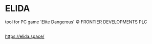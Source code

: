 # ELIDA
tool for PC game 'Elite Dangerous' © FRONTIER DEVELOPMENTS PLC
<br><br>

https://elida.space/
